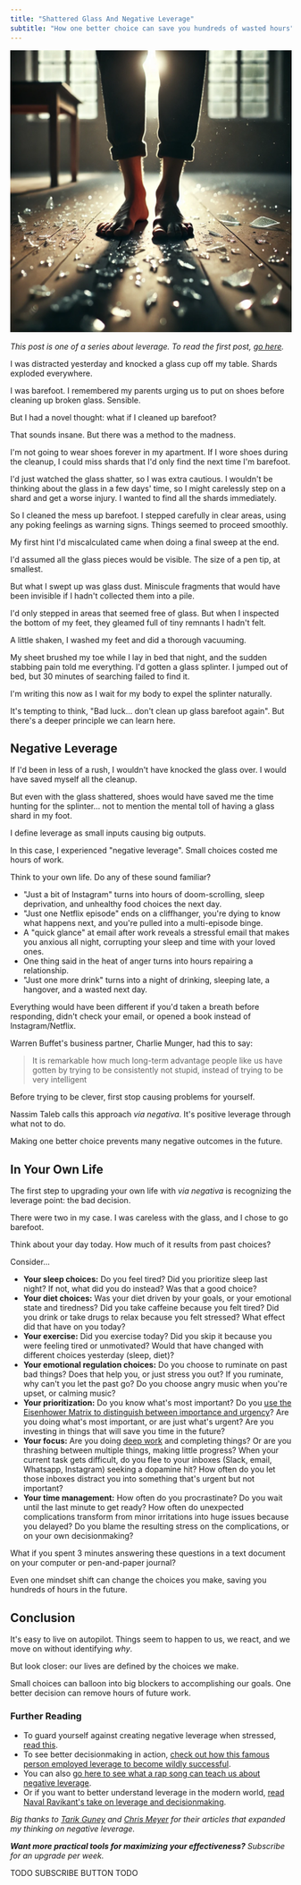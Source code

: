 ```yaml
---
title: "Shattered Glass And Negative Leverage"
subtitle: "How one better choice can save you hundreds of wasted hours"
---
```

<!---- 
TAGLINE FOR IG POSTS: 
One tiny choice cost me hours of pain — and it started with a barefoot decision.
This story might change how you think about distraction and procrastination.

👉 Read the full piece [link in bio]
----->

![](./image.png)

_This post is one of a series about leverage. To read the first post, [go here][leveraged-judgment]._

I was distracted yesterday and knocked a glass cup off my table. Shards exploded everywhere.

I was barefoot. I remembered my parents urging us to put on shoes before cleaning up broken glass. Sensible.

But I had a novel thought: what if I cleaned up barefoot?

That sounds insane. But there was a method to the madness. 

I'm not going to wear shoes forever in my apartment. If I wore shoes during the cleanup, I could miss shards that I'd only find the next time I'm barefoot. 

I'd just watched the glass shatter, so I was extra cautious. I wouldn't be thinking about the glass in a few days' time, so I might carelessly step on a shard and get a worse injury. I wanted to find all the shards immediately.

So I cleaned the mess up barefoot. I stepped carefully in clear areas, using any poking feelings as warning signs. Things seemed to proceed smoothly.

My first hint I'd miscalculated came when doing a final sweep at the end.

I'd assumed all the glass pieces would be visible. The size of a pen tip, at smallest.

But what I swept up was glass dust. Miniscule fragments that would have been invisible if I hadn't collected them into a pile.

I'd only stepped in areas that seemed free of glass. But when I inspected the bottom of my feet, they gleamed full of tiny remnants I hadn't felt.

A little shaken, I washed my feet and did a thorough vacuuming.

My sheet brushed my toe while I lay in bed that night, and the sudden stabbing pain told me everything. I'd gotten a glass splinter. I jumped out of bed, but 30 minutes of searching failed to find it.

I'm writing this now as I wait for my body to expel the splinter naturally. 

It's tempting to think, "Bad luck... don't clean up glass barefoot again". But there's a deeper principle we can learn here.

Negative Leverage
-----------------
If I'd been in less of a rush, I wouldn't have knocked the glass over. I would have saved myself all the cleanup.

But even with the glass shattered, shoes would have saved me the time hunting for the splinter... not to mention the mental toll of having a glass shard in my foot.

I define leverage as small inputs causing big outputs.

In this case, I experienced "negative leverage". Small choices costed me hours of work.

Think to your own life. Do any of these sound familiar?

- "Just a bit of Instagram" turns into hours of doom-scrolling, sleep deprivation, and unhealthy food choices the next day.
- "Just one Netflix episode" ends on a cliffhanger, you're dying to know what happens next, and you're pulled into a multi-episode binge.
- A "quick glance" at email after work reveals a stressful email that makes you anxious all night, corrupting your sleep and time with your loved ones.
- One thing said in the heat of anger turns into hours repairing a relationship.
- "Just one more drink" turns into a night of drinking, sleeping late, a hangover, and a wasted next day.

Everything would have been different if you'd taken a breath before responding, didn't check your email, or opened a book instead of Instagram/Netflix.

Warren Buffet's business partner, Charlie Munger, had this to say:

> It is remarkable how much long-term advantage people like us have gotten by trying to be consistently not stupid, instead of trying to be very intelligent

Before trying to be clever, first stop causing problems for yourself.

Nassim Taleb calls this approach _via negativa_. It's positive leverage through what not to do. 

Making one better choice prevents many negative outcomes in the future.

In Your Own Life
----------------
The first step to upgrading your own life with _via negativa_ is recognizing the leverage point: the bad decision.

There were two in my case. I was careless with the glass, and I chose to go barefoot.

Think about your day today. How much of it results from past choices?

Consider...

- **Your sleep choices:** Do you feel tired? Did you prioritize sleep last night? If not, what did you do instead? Was that a good choice?
- **Your diet choices:** Was your diet driven by your goals, or your emotional state and tiredness? Did you take caffeine because you felt tired? Did you drink or take drugs to relax because you felt stressed? What effect did that have on you today?
- **Your exercise:** Did you exercise today? Did you skip it because you were feeling tired or unmotivated? Would that have changed with different choices yesterday (sleep, diet)?
- **Your emotional regulation choices:** Do you choose to ruminate on past bad things? Does that help you, or just stress you out? If you ruminate, why can't you let the past go? Do you choose angry music when you're upset, or calming music?
- **Your prioritization:** Do you know what's most important? Do you [use the Eisenhower Matrix to distinguish between importance and urgency](https://www.geeksforgeeks.org/eisenhower-matrix/)? Are you doing what's most important, or are just what's urgent? Are you investing in things that will save you time in the future?
- **Your focus:** Are you doing [deep work](https://www.amazon.com/Deep-Work-Focused-Success-Distracted/dp/1455586692) and completing things? Or are you thrashing between multiple things, making little progress? When your current task gets difficult, do you flee to your inboxes (Slack, email, Whatsapp, Instagram) seeking a dopamine hit? How often do you let those inboxes distract you into something that's urgent but not important?
- **Your time management:** How often do you procrastinate? Do you wait until the last minute to get ready? How often do unexpected complications transform from minor irritations into huge issues because you delayed? Do you blame the resulting stress on the complications, or on your own decisionmaking?

What if you spent 3 minutes answering these questions in a text document on your computer or pen-and-paper journal? 

Even one mindset shift can change the choices you make, saving you hundreds of hours in the future. 

Conclusion
----------
It's easy to live on autopilot. Things seem to happen to us, we react, and we move on without identifying _why_. 

But look closer: our lives are defined by the choices we make. 

Small choices can balloon into big blockers to accomplishing our goals. One better decision can remove hours of future work.


### Further Reading

- To guard yourself against creating negative leverage when stressed, [read this](https://mieubrisse.substack.com/p/first-do-nothing).
- To see better decisionmaking in action, [check out how this famous person employed leverage to become wildly successful](https://mieubrisse.substack.com/p/building-ben-franklin).
- You can also [go here to see what a rap song can teach us about negative leverage](https://mieubrisse.substack.com/p/mr-magics-specious-thesis).
- Or if you want to better understand leverage in the modern world, [read Naval Ravikant's take on leverage and decisionmaking][leveraged-judgment].

_Big thanks to [Tarik Guney](https://www.forgingforward.co/p/charlie-mungers-dont-make-big-mistakes) and [Chris Meyer](https://themindcollection.com/via-negativa/) for their articles that expanded my thinking on negative leverage._

_**Want more practical tools for maximizing your effectiveness?** Subscribe for an upgrade per week._

TODO SUBSCRIBE BUTTON TODO





<!--
### The Hellish Marriage Of System 1 And Negative Leverage
My decision to clean up barefoot rested on two assumptions:

1. **I'd be able to see all glass shards.** This relied on an incorrect belief about the way glass shatters. Namely, about how small shards could be.
2. **I'd immediately feel stepping on a shard.** This relied on an incorrect belief about what stepping on a shard would be like. It was supported by the belief about how small shards could be.

To my credit, these weren't completely insane. 

I can't ever remember thinking, "That's such a _tiny_ glass shard!" and I'd never had a glass splinter or micro-shards in my foot.

I made a rough judgment based off experience. 

In the words of Daniel Kahneman's [Thinking Fast & Slow](TODO), my [System 1](TODO) was in control. 

System 1 is the "fast" thinking. It's where cognitive biases live, and it's wrong a lot.

[System 2](TODO) is precise thinking, but it's slow and  needs to be intentionally activated.

If I'd paused to engage my System 2, I would have realized that I was sabotating 



. I could have Googled or asked ChatGPT about minimum shard size. I would have realized that my logic was flawed.

### Technology Is Leverage
My choice to go barefoot was anti-leverage. Making the small choice to wear shoes. 


### 


TODO Shane Parrish's "consequential vs inconsequential"
-->




<!---------------------- ONLY LINKS BELOW HERE ------------------------->
[leveraged-judgment]: https://mieubrisse.substack.com/p/leveraged-judgment
